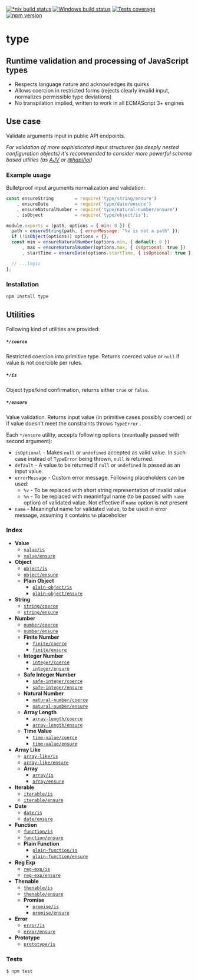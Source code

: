 [![*nix build status][nix-build-image]][nix-build-url]
[![Windows build status][win-build-image]][win-build-url]
[![Tests coverage][cov-image]][cov-url]
[![npm version][npm-image]][npm-url]

# type

## Runtime validation and processing of JavaScript types

- Respects language nature and acknowledges its quirks
- Allows coercion in restricted forms (rejects clearly invalid input, normalizes permissible type deviations)
- No transpilation implied, written to work in all ECMAScript 3+ engines

## Use case

Validate arguments input in public API endpoints.

_For validation of more sophisticated input structures (as deeply nested configuration objects) it's recommended to consider more powerful schema based utlities (as [AJV](https://ajv.js.org/) or [@hapi/joi](https://hapi.dev/family/joi/))_

### Example usage

Bulletproof input arguments normalization and validation:

```javascript
const ensureString        = require('type/string/ensure')
    , ensureDate          = require('type/date/ensure')
    , ensureNaturalNumber = require('type/natural-number/ensure')
    , isObject            = require('type/object/is');

module.exports = (path, options = { min: 0 }) {
  path = ensureString(path, { errorMessage: "%v is not a path" });
  if (!isObject(options)) options = {};
  const min = ensureNaturalNumber(options.min, { default: 0 })
      , max = ensureNaturalNumber(options.max, { isOptional: true })
      , startTime = ensureDate(options.startTime, { isOptional: true });

  // ...logic
};
```

### Installation

```bash
npm install type
```

## Utilities

Following kind of utilities are provided:

##### `*/coerce`

Restricted coercion into primitive type. Returns coerced value or `null` if value is not coercible per rules.

##### `*/is`

Object type/kind confirmation, returns either `true` or `false`.

##### `*/ensure`

Value validation. Returns input value (in primitive cases possibly coerced) or if value doesn't meet the constraints throws `TypeError` .

Each `*/ensure` utility, accepts following options (eventually passed with second argument):

- `isOptional` - Makes `null` or `undefined` accepted as valid value. In such case instead of `TypeError` being thrown, `null` is returned.
- `default` - A value to be returned if `null` or `undefined` is passed as an input value.
- `errorMessage` - Custom error message. Following placeholders can be used:
  - `%v` - To be replaced with short string representation of invalid value
  - `%n` - To be replaced with meaninfgul name (to be passed with `name` option) of validated value. Not effective if `name` option is not present
- `name` - Meaningful name for validated value, to be used in error message, assuming it contains `%n` placeholder

### Index

- **Value**
  - [`value/is`](docs/value.md#valueis)
  - [`value/ensure`](docs/value.md#valueensure)
- **Object**
  - [`object/is`](docs/object.md#objectis)
  - [`object/ensure`](docs/object.md#objectensure)
  - **Plain Object**
    - [`plain-object/is`](docs/plain-object.md#plain-objectis)
    - [`plain-object/ensure`](docs/plain-object.md#plain-objectensure)
- **String**
  - [`string/coerce`](docs/string.md#stringcoerce)
  - [`string/ensure`](docs/string.md#stringensure)
- **Number**
  - [`number/coerce`](docs/number.md#numbercoerce)
  - [`number/ensure`](docs/number.md#numberensure)
  - **Finite Number**
    - [`finite/coerce`](docs/finite.md#finitecoerce)
    - [`finite/ensure`](docs/finite.md#finiteensure)
  - **Integer Number**
    - [`integer/coerce`](docs/integer.md#integercoerce)
    - [`integer/ensure`](docs/integer.md#integerensure)
  - **Safe Integer Number**
    - [`safe-integer/coerce`](docs/safe-integer.md#safe-integercoerce)
    - [`safe-integer/ensure`](docs/.md#safe-integerensure)
  - **Natural Number**
    - [`natural-number/coerce`](docs/natural-number.md#natural-numbercoerce)
    - [`natural-number/ensure`](docs/natural-number.md#natural-numberensure)
  - **Array Length**
    - [`array-length/coerce`](docs/array-length.md#array-lengthcoerce)
    - [`array-length/ensure`](docs/array-length.md#array-lengthensure)
  - **Time Value**
    - [`time-value/coerce`](docs/time-value.md#time-valuecoerce)
    - [`time-value/ensure`](docs/time-value.md#time-valueensure)
- **Array Like**
  - [`array-like/is`](docs/array-like.md#array-likeis)
  - [`array-like/ensure`](docs/array-like.md#array-likeensure)
  - **Array**
    - [`array/is`](docs/array.md#arrayis)
    - [`array/ensure`](docs/array.md#arrayensure)
- **Iterable**
  - [`iterable/is`](docs/iterable.md#iterableis)
  - [`iterable/ensure`](docs/iterable.md#iterableensure)
- **Date**
  - [`date/is`](docs/date.md#dateis)
  - [`date/ensure`](docs/date.md#dateensure)
- **Function**
  - [`function/is`](docs/function.md#functionis)
  - [`function/ensure`](docs/function.md#functionensure)
  - **Plain Function**
    - [`plain-function/is`](docs/plain-function.md#plain-functionis)
    - [`plain-function/ensure`](docs/plain-function.md#plain-functionensure)
- **Reg Exp**
  - [`reg-exp/is`](docs/reg-exp.md#reg-expis)
  - [`reg-exp/ensure`](docs/.md#reg-expensure)
- **Thenable**
  - [`thenable/is`](docs/thenable.md#thenableis)
  - [`thenable/ensure`](docs/thenable.md#thenableensure)
  - **Promise**
    - [`promise/is`](docs/promise.md#promiseis)
    - [`promise/ensure`](docs/promise.md#promiseensure)
- **Error**
  - [`error/is`](docs/error.md#erroris)
  - [`error/ensure`](docs/error.md#errorensure)
- **Prototype**
  - [`prototype/is`](docs/prototype.md#prototypeis)

### Tests

    $ npm test

[nix-build-image]: https://semaphoreci.com/api/v1/medikoo-org/type/branches/master/shields_badge.svg
[nix-build-url]: https://semaphoreci.com/medikoo-org/type
[win-build-image]: https://ci.appveyor.com/api/projects/status/8nrtluuwsb5k9l8d?svg=true
[win-build-url]: https://ci.appveyor.com/api/project/medikoo/type
[cov-image]: https://img.shields.io/codecov/c/github/medikoo/type.svg
[cov-url]: https://codecov.io/gh/medikoo/type
[npm-image]: https://img.shields.io/npm/v/type.svg
[npm-url]: https://www.npmjs.com/package/type
